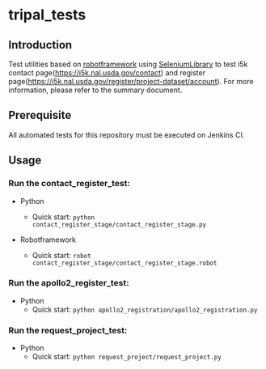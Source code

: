 # tripal_tests


## Introduction
Test utilities based on [robotframework](http://robotframework.org/) using [SeleniumLibrary](https://github.com/robotframework/SeleniumLibrary) to test i5k contact page(https://i5k.nal.usda.gov/contact) and register page(https://i5k.nal.usda.gov/register/project-dataset/account). For more information, please refer to the summary document.

## Prerequisite
All automated tests for this repository must be executed on Jenkins CI.

## Usage
### Run the contact_register_test: 
* Python 
  * Quick start: `python contact_register_stage/contact_register_stage.py` 

* Robotframework
  * Quick start: `robot contact_register_stage/contact_register_stage.robot`
  
### Run the apollo2_register_test: 
* Python 
  * Quick start: `python apollo2_registration/apollo2_registration.py` 
  
### Run the request_project_test: 
* Python 
  * Quick start: `python request_project/request_project.py` 
